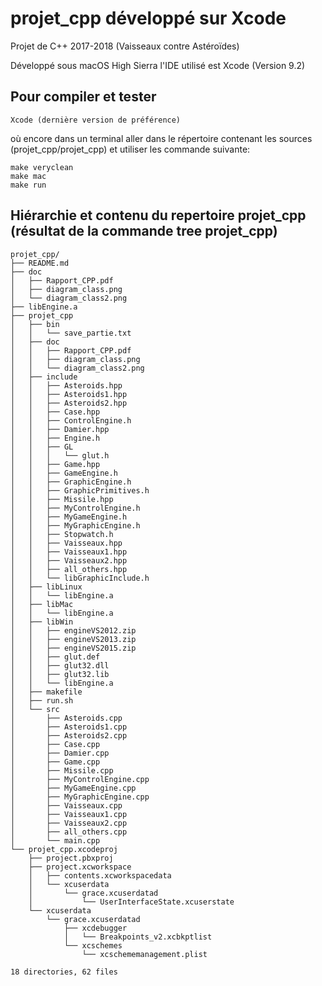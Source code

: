 # projet_cpp développé sur Xcode

Projet de C++ 2017-2018 (Vaisseaux contre Astéroïdes)

Développé sous macOS High Sierra l'IDE utilisé est Xcode (Version 9.2)

## Pour compiler et tester

	Xcode (dernière version de préférence)

où encore dans un terminal aller dans le répertoire contenant les sources (projet_cpp/projet_cpp)
et utiliser les commande suivante:

	make veryclean
	make mac
	make run

## Hiérarchie et contenu du repertoire projet_cpp (résultat de la commande tree projet_cpp)

	projet_cpp/
	├── README.md
	├── doc
	│   ├── Rapport_CPP.pdf
	│   ├── diagram_class.png
	│   └── diagram_class2.png
	├── libEngine.a
	├── projet_cpp
	│   ├── bin
	│   │   └── save_partie.txt
	│   ├── doc
	│   │   ├── Rapport_CPP.pdf
	│   │   ├── diagram_class.png
	│   │   └── diagram_class2.png
	│   ├── include
	│   │   ├── Asteroids.hpp
	│   │   ├── Asteroids1.hpp
	│   │   ├── Asteroids2.hpp
	│   │   ├── Case.hpp
	│   │   ├── ControlEngine.h
	│   │   ├── Damier.hpp
	│   │   ├── Engine.h
	│   │   ├── GL
	│   │   │   └── glut.h
	│   │   ├── Game.hpp
	│   │   ├── GameEngine.h
	│   │   ├── GraphicEngine.h
	│   │   ├── GraphicPrimitives.h
	│   │   ├── Missile.hpp
	│   │   ├── MyControlEngine.h
	│   │   ├── MyGameEngine.h
	│   │   ├── MyGraphicEngine.h
	│   │   ├── Stopwatch.h
	│   │   ├── Vaisseaux.hpp
	│   │   ├── Vaisseaux1.hpp
	│   │   ├── Vaisseaux2.hpp
	│   │   ├── all_others.hpp
	│   │   └── libGraphicInclude.h
	│   ├── libLinux
	│   │   └── libEngine.a
	│   ├── libMac
	│   │   └── libEngine.a
	│   ├── libWin
	│   │   ├── engineVS2012.zip
	│   │   ├── engineVS2013.zip
	│   │   ├── engineVS2015.zip
	│   │   ├── glut.def
	│   │   ├── glut32.dll
	│   │   ├── glut32.lib
	│   │   └── libEngine.a
	│   ├── makefile
	│   ├── run.sh
	│   └── src
	│       ├── Asteroids.cpp
	│       ├── Asteroids1.cpp
	│       ├── Asteroids2.cpp
	│       ├── Case.cpp
	│       ├── Damier.cpp
	│       ├── Game.cpp
	│       ├── Missile.cpp
	│       ├── MyControlEngine.cpp
	│       ├── MyGameEngine.cpp
	│       ├── MyGraphicEngine.cpp
	│       ├── Vaisseaux.cpp
	│       ├── Vaisseaux1.cpp
	│       ├── Vaisseaux2.cpp
	│       ├── all_others.cpp
	│       └── main.cpp
	└── projet_cpp.xcodeproj
	    ├── project.pbxproj
	    ├── project.xcworkspace
	    │   ├── contents.xcworkspacedata
	    │   └── xcuserdata
	    │       └── grace.xcuserdatad
	    │           └── UserInterfaceState.xcuserstate
    	└── xcuserdata
    	    └── grace.xcuserdatad
    	        ├── xcdebugger
    	        │   └── Breakpoints_v2.xcbkptlist
    	        └── xcschemes
    	            └── xcschememanagement.plist

	18 directories, 62 files